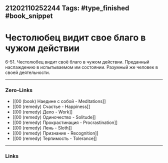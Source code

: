 21202110252244
Tags: #type_finished #book_snippet 
---
# Честолюбец видит свое благо в чужом действии

 6-51. Честолюбец видит своё благо в чужом действии. Преданный наслаждению в испытываемом им состоянии. Разумный же человек в своей деятельности. 

---
### Zero-Links
 - [[00 (book) Наедине с собой - Meditations]]
 - [[00 (remedy) Счастье - Happiness]]
 - [[00 (remedy) Дело - Work]]
 - [[00 (remedy) Одиночество - Solitude]]
 - [[00 (remedy) Прокрастинация - Procrastination]]
 - [[00 (remedy) Лень - Sloth]]
 - [[00 (remedy) Признание - Recognition]]
 - [[00 (remedy) Терпимость - Tolerance]]
---
### Links
